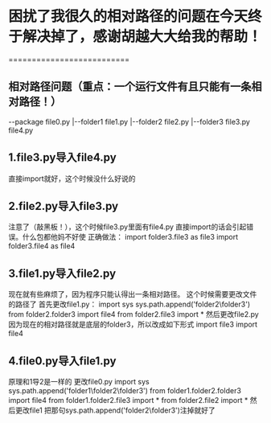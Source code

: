 # 困扰了我很久的相对路径的问题在今天终于解决掉了，感谢胡越大大给我的帮助！
==========================
## 相对路径问题（重点：一个运行文件有且只能有一条相对路径！）
--package
file0.py
	|--folder1
	file1.py
		|--folder2
		file2.py
			|--folder3
			file3.py
			file4.py
			
## 1.file3.py导入file4.py
直接import就好，这个时候没什么好说的

## 2.file2.py导入file3.py
注意了（敲黑板！），这个时候file3.py里面有file4.py
直接import的话会引起错误。什么包都他妈不好使
正确做法：
import folder3.file3 as file3
import folder3.file4 as file4

## 3.file1.py导入file2.py
现在就有些麻烦了，因为程序只能认得出一条相对路径。
这个时候需要更改文件的路径了
首先更改file1.py：
import sys
sys.path.append('folder2\folder3')
from folder2.folder3 import file4
from folder2.file3 import *
然后更改file2.py
因为现在的相对路径就是底层的folder3，所以改成如下形式
import file3
import file4
## 4.file0.py导入file1.py
原理和1导2是一样的
更改file0.py
import sys
sys.path.append('folder1\folder2\folder3')
from folder1.folder2.folder3 import file4
from folder1.folder2.file3 import *
from folder2.file2 import *
然后更改file1
把那句sys.path.append('folder2\folder3')注掉就好了